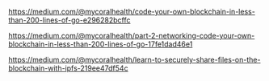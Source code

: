 https://medium.com/@mycoralhealth/code-your-own-blockchain-in-less-than-200-lines-of-go-e296282bcffc

https://medium.com/@mycoralhealth/part-2-networking-code-your-own-blockchain-in-less-than-200-lines-of-go-17fe1dad46e1

https://medium.com/@mycoralhealth/learn-to-securely-share-files-on-the-blockchain-with-ipfs-219ee47df54c
